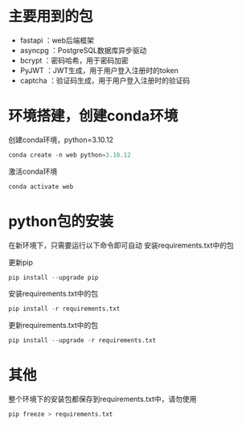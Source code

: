 # 主要用到的包
- fastapi ：web后端框架
- asyncpg ：PostgreSQL数据库异步驱动
- bcrypt ：密码哈希，用于密码加密
- PyJWT ：JWT生成，用于用户登入注册时的token
- captcha ：验证码生成，用于用户登入注册时的验证码

# 环境搭建，创建conda环境

创建conda环境，python=3.10.12
```python
conda create -n web python=3.10.12
```

激活conda环境
```python
conda activate web
```

# python包的安装

在新环境下，只需要运行以下命令即可自动
安装requirements.txt中的包

更新pip
```python
pip install --upgrade pip
```

安装requirements.txt中的包
```python
pip install -r requirements.txt
```

更新requirements.txt中的包
```python
pip install --upgrade -r requirements.txt
```

# 其他

整个环境下的安装包都保存到requirements.txt中，请勿使用
```python
pip freeze > requirements.txt
```